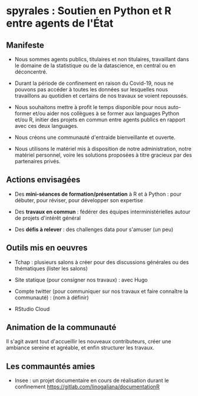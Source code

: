 # spyrales : Soutien en Python et R entre agents de l'État


## Manifeste

* Nous sommes agents publics, titulaires et non titulaires, travaillant dans le domaine de la statistique ou de la datascience, en central ou en déconcentré.

* Durant la période de confinement en raison du Covid-19, nous ne pouvons pas accéder à toutes les données sur lesquelles nous travaillons au quotidien et certains de nos travaux se voient repoussés.

* Nous souhaitons mettre à profit le temps disponible pour nous auto-former et/ou aider nos collègues à se former aux languages Python et/ou R, initier des projets en commun entre agents publics en rapport avec ces deux languages.

* Nous créons une communauté d'entraide bienveillante et ouverte.

* Nous utilisons le matériel mis à disposition de notre administration, notre matériel personnel, voire les solutions proposées à titre gracieux par des partenaires privés.

## Actions envisagées

* Des **mini-séances de formation/présentation** à R et à Python : pour débuter, pour réviser, pour développer son expertise

* Des **travaux en commun** : fédérer des équipes interministérielles autour de projets d'intérêt général

* Des **défis à relever** : des challenges data pour s'amuser (un peu)

## Outils mis en oeuvres

* Tchap : plusieurs salons à créer pour des discussions générales ou des thématiques (lister les salons)

* Site statique (pour consigner nos travaux) : avec Hugo

* Compte twitter (pour communiquer sur nos travaux et faire connaître la communauté) : (nom à définir)

* RStudio Cloud

## Animation de la communauté

Il s'agit avant tout d'accueillir les nouveaux contributeurs, créer une ambiance sereine et agréable, et enfin structurer les travaux.

## Les commauntés amies

* Insee : un projet documentaire en cours de réalisation durant le confinement https://gitlab.com/linogaliana/documentationR
